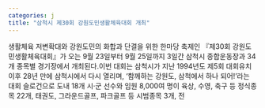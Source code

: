 ```yaml
---
categories: j
title: "삼척시 제30회 강원도민생활체육대회 개최"
---
```

생활체육 저변확대와 강원도민의 화합과 단결을 위한 한마당 축제인 『제30회 강원도민생활체육대회』가 오는 9월 23일부터 9월 25일까지 3일간 삼척시 종합운동장과 34개 종목별 경기장에서 개최된다.이번 대회는 삼척시가 지난 1994년도 제5회 대회유치 이후 28년 만에 삼척시에서 다시 열리며, &lsquo;함께하는 강원도, 삼척에서 하나 되어!&rsquo;라는 대회 슬로건으로 도내 18개 시&middot;군 선수와 임원 8,000여 명이 육상, 수영, 축구 등 정식종목 22개, 태권도, 그라운드골프, 파크골프 등 시범종목 3개, 전
